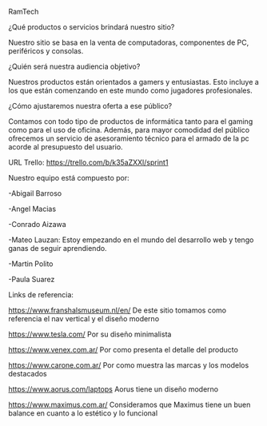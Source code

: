 RamTech

¿Qué productos o servicios brindará nuestro sitio?

Nuestro sitio se basa en la venta de computadoras, componentes de PC, periféricos y consolas.

¿Quién será nuestra audiencia objetivo?

Nuestros productos están orientados a gamers y entusiastas. Esto incluye a los que están comenzando en este mundo como jugadores profesionales.

¿Cómo ajustaremos nuestra oferta a ese público?

Contamos con todo tipo de productos de informática tanto para el gaming como para el uso de oficina. Además, para mayor comodidad del público ofrecemos un servicio de asesoramiento técnico para el armado de la pc acorde al presupuesto del usuario. 

URL Trello: https://trello.com/b/k35aZXXl/sprint1

Nuestro equipo está compuesto por:

-Abigail Barroso

-Angel Macias

-Conrado Aizawa

-Mateo Lauzan: Estoy empezando en el mundo del desarrollo web y tengo ganas de seguir aprendiendo. 

-Martin Polito

-Paula Suarez

Links de referencia:

https://www.franshalsmuseum.nl/en/
De este sitio tomamos como referencia el nav vertical y el diseño moderno

https://www.tesla.com/
Por su diseño minimalista

https://www.venex.com.ar/
Por como presenta el detalle del producto

https://www.carone.com.ar/
Por como muestra las marcas y los modelos destacados

https://www.aorus.com/laptops
Aorus tiene un diseño moderno 

https://www.maximus.com.ar/
Consideramos que Maximus tiene un buen balance en cuanto a lo estético y lo funcional
